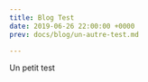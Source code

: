```yaml
---
title: Blog Test
date: 2019-06-26 22:00:00 +0000
prev: docs/blog/un-autre-test.md

---
```

Un petit test